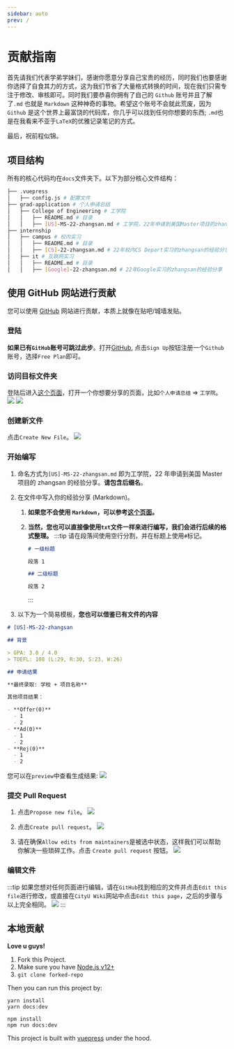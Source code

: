 ```yaml
---
sidebar: auto
prev: /
---
```


# 贡献指南

首先请我们代表学弟学妹们，感谢你愿意分享自己宝贵的经历，同时我们也要感谢你选择了自食其力的方式，这为我们节省了大量格式转换的时间，现在我们只需专注于修改、审核即可。同时我们要恭喜你拥有了自己的 `Github` 账号并且了解了`.md` 也就是 `Markdown` 这种神奇的事物。希望这个账号不会就此荒废，因为 `Github` 是这个世界上最富饶的代码库，你几乎可以找到任何你想要的东西; `.md`也是在我看来不亚于`LaTeX`的优雅记录笔记的方式。

最后，祝前程似锦。

## 项目结构

所有的核心代码均在`docs`文件夹下。以下为部分核心文件结构：

```sh
├── .vuepress
│   ├── config.js # 配置文件
├── grad-application # 个人申请总结
│   ├── College of Engineering # 工学院
│   │   ├── README.md # 目录
│   │   ├── [US]-MS-22-zhangsan.md # 工学院，22年申请到美国Master项目的zhangsan的经验分享
├── internship
│   ├── campus # 校内实习
│   │   ├── README.md # 目录
│   │   ├── [CS]-22-zhangsan.md # 22年校内CS Depart实习的zhangsan的经验分享
│   ├── it # 互联网实习
│   │   ├── README.md # 目录
│   │   ├── [Google]-22-zhangsan.md # 22年Google实习的zhangsan的经验分享

```

## 使用 GitHub 网站进行贡献 <Badge type="tip" text="Easy" vertical="top" />

您可以使用 [GitHub](https://github.com) 网站进行贡献，本质上就像在贴吧/城墙发贴。

### 登陆

**如果已有`GitHub`账号可跳过此步**。打开[GitHub](https://github.com/), 点击`Sign Up`按钮注册一个`Github`账号，选择`Free Plan`即可。

### 访问目标文件夹

登陆后进入[这个页面](https://github.com/FyisFe/CityU-Wiki/tree/main/docs)，打开一个你想要分享的页面，比如`个人申请总结` => `工学院`。
![](./images/contribute-main.jpg)
![](./images/contribute-ceng.jpg)

### 创建新文件

点击`Create New File`。
![](./images/contribute-new-file.jpg)

### 开始编写

1.  命名方式为`[US]-MS-22-zhangsan.md` 即为工学院，22 年申请到美国 Master 项目的 zhangsan 的经验分享。**请包含后缀名**。
2.  在文件中写入你的经验分享 (Markdown)。

    1. **如果您不会使用 `Markdown`，可以参考[这个页面](https://www.runoob.com/markdown/md-tutorial.html)。**
    2. **当然，您也可以直接像使用`txt`文件一样来进行编写，我们会进行后续的格式整理。**
       :::tip
       请在段落间使用空行分割，并在标题上使用`#`标记。

       ```md
       # 一级标题

       段落 1

       ## 二级标题

       段落 2
       ```

       :::

3.  以下为一个简易模板，**您也可以借鉴已有文件的内容**

```md
# [US]-MS-22-zhangsan

## 背景

> GPA: 3.0 / 4.0
> TOEFL: 108 (L:29, R:30, S:23, W:26)

## 申请结果

**最终录取: 学校 + 项目名称**

其他项目结果：

- **Offer(0)**
  - 1
  - 2
- **Ad(0)**
  - 1
  - 2
- **Rej(0)**
  - 1
  - 2
```

您可以在`preview`中查看生成结果:
![](./images/contribute-preview.jpg)

### 提交 Pull Request

1. 点击`Propose new file`。
   ![](./images/contribute-propose.jpg)

2. 点击`Create pull request`。
   ![](./images/contribute-pr.jpg)

3. 请在确保`Allow edits from maintainers`是被选中状态，这样我们可以帮助你解决一些琐碎工作。点击 `Create pull request` 按钮。
   ![](./images/contribute-submit.jpg)

### 编辑文件

:::tip
如果您想对任何页面进行编辑，请在`GitHub`找到相应的文件并点击`Edit this file`进行修改，或直接在`CityU Wiki`网站中点击`Edit this page`，之后的步骤与以上完全相同。
![](./images/contribute-edit.jpg)
:::

## 本地贡献 <Badge type="tip" text="Advanced" vertical="top" />

**Love u guys!**

1. Fork this Project.
2. Make sure you have [Node.js v12+](https://nodejs.org/en/)
3. `git clone forked-repo`

Then you can run this project by:
<CodeGroup>
<CodeGroupItem title="YARN">

```bash:no-line-numbers
yarn install
yarn docs:dev
```

</CodeGroupItem>

  <CodeGroupItem title="NPM" active>

```bash:no-line-numbers
npm install
npm run docs:dev
```

  </CodeGroupItem>
</CodeGroup>

This project is built with [vuepress](https://v2.vuepress.vuejs.org/) under the hood.
